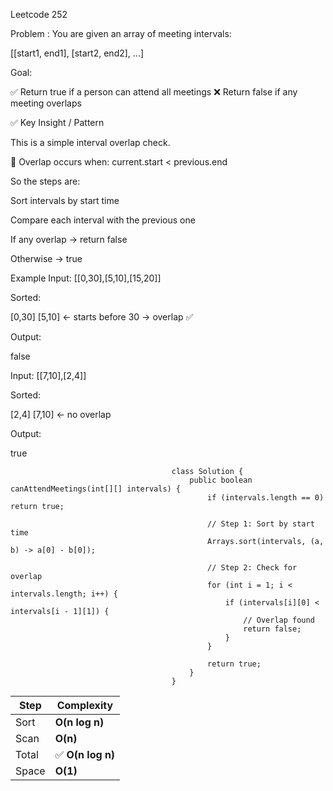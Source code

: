 Leetcode 252

Problem : 
You are given an array of meeting intervals:

[[start1, end1], [start2, end2], ...]


Goal:

✅ Return true if a person can attend all meetings
❌ Return false if any meeting overlaps

✅ Key Insight / Pattern

This is a simple interval overlap check.

🧠 Overlap occurs when:
current.start < previous.end


So the steps are:

Sort intervals by start time

Compare each interval with the previous one

If any overlap → return false

Otherwise → true

Example
Input:
[[0,30],[5,10],[15,20]]


Sorted:

[0,30]
[5,10]   ← starts before 30 → overlap ✅


Output:

false

Input:
[[7,10],[2,4]]


Sorted:

[2,4]
[7,10]  ← no overlap


Output:

true


                                        class Solution {
                                            public boolean canAttendMeetings(int[][] intervals) {
                                                if (intervals.length == 0) return true;

                                                // Step 1: Sort by start time
                                                Arrays.sort(intervals, (a, b) -> a[0] - b[0]);

                                                // Step 2: Check for overlap
                                                for (int i = 1; i < intervals.length; i++) {
                                                    if (intervals[i][0] < intervals[i - 1][1]) {
                                                        // Overlap found
                                                        return false;
                                                    }
                                                }

                                                return true;
                                            }
                                        }

| Step  | Complexity       |
| ----- | ---------------- |
| Sort  | **O(n log n)**   |
| Scan  | **O(n)**         |
| Total | ✅ **O(n log n)** |
| Space | **O(1)**         |
